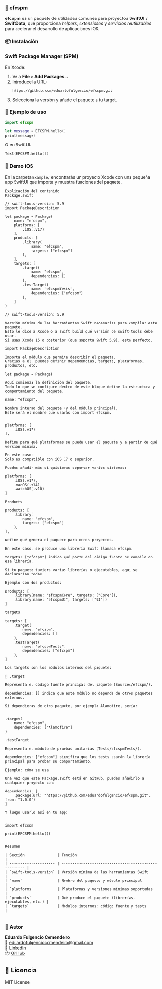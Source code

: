 ### 🧩 efcspm

**efcspm** es un paquete de utilidades comunes para proyectos **SwiftUI** y **SwiftData**, que proporciona *helpers*, *extensiones* y *servicios reutilizables* para acelerar el desarrollo de aplicaciones iOS.


### 📦 Instalación

### Swift Package Manager (SPM)

En Xcode:

1. Ve a **File > Add Packages...**
2. Introduce la URL:
   ```
   https://github.com/eduardofulgencio/efcspm.git
   ```
3. Selecciona la versión y añade el paquete a tu target.


### 🧩 Ejemplo de uso

```swift
import efcspm

let message = EFCSPM.hello()
print(message)
```

O en SwiftUI:

```swift
Text(EFCSPM.hello())
```


### 📱 Demo iOS

En la carpeta `Example/` encontrarás un proyecto Xcode con una pequeña app SwiftUI que importa y muestra funciones del paquete.


```
Explicación del contenido
Package.swift

// swift-tools-version: 5.9
import PackageDescription

let package = Package(
    name: "efcspm",
    platforms: [
        .iOS(.v17)
    ],
    products: [
        .library(
            name: "efcspm",
            targets: ["efcspm"]
        ),
    ],
    targets: [
        .target(
            name: "efcspm",
            dependencies: []
        ),
        .testTarget(
            name: "efcspmTests",
            dependencies: ["efcspm"]
        ),
    ]
)

// swift-tools-version: 5.9

Versión mínima de las herramientas Swift necesarias para compilar este paquete.
Esto le dice a Xcode o a swift build qué versión de swift-tools debe usar.
Si usas Xcode 15 o posterior (que soporta Swift 5.9), está perfecto.

import PackageDescription

Importa el módulo que permite describir el paquete.
Gracias a él, puedes definir dependencias, targets, plataformas, productos, etc.

let package = Package(

Aquí comienza la definición del paquete.
Todo lo que se configure dentro de este bloque define la estructura y comportamiento del paquete.

name: "efcspm",

Nombre interno del paquete (y del módulo principal).
Este será el nombre que usarás con import efcspm.


platforms: [
    .iOS(.v17)
],

Define para qué plataformas se puede usar el paquete y a partir de qué versión mínima.

En este caso:
Solo es compatible con iOS 17 o superior.

Puedes añadir más si quisieras soportar varios sistemas:

platforms: [
    .iOS(.v17),
    .macOS(.v14),
    .watchOS(.v10)
]

Products

products: [
    .library(
        name: "efcspm",
        targets: ["efcspm"]
    ),
],

Define qué genera el paquete para otros proyectos.

En este caso, se produce una librería Swift llamada efcspm.

targets: ["efcspm"] indica qué parte del código fuente se compila en esa librería.

Si tu paquete tuviera varias librerías o ejecutables, aquí se declararían todas.

Ejemplo con dos productos:

products: [
    .library(name: "efcspmCore", targets: ["Core"]),
    .library(name: "efcspmUI", targets: ["UI"])
]

targets

targets: [
    .target(
        name: "efcspm",
        dependencies: []
    ),
    .testTarget(
        name: "efcspmTests",
        dependencies: ["efcspm"]
    ),
]

Los targets son los módulos internos del paquete:

🔹 .target

Representa el código fuente principal del paquete (Sources/efcspm/).

dependencies: [] indica que este módulo no depende de otros paquetes externos.

Si dependieras de otro paquete, por ejemplo Alamofire, sería:


.target(
    name: "efcspm",
    dependencies: ["Alamofire"]
)

.testTarget

Representa el módulo de pruebas unitarias (Tests/efcspmTests/).

dependencies: ["efcspm"] significa que los tests usarán la librería principal para probar su comportamiento.

Ejemplo: cómo se usa

Una vez que este Package.swift está en GitHub, puedes añadirlo a cualquier proyecto con:

dependencies: [
    .package(url: "https://github.com/eduardofulgencio/efcspm.git", from: "1.0.0")
]

Y luego usarlo así en tu app:


import efcspm

print(EFCSPM.hello())


Resumen

| Sección               | Función                                               |
| --------------------- | ----------------------------------------------------- |
| `swift-tools-version` | Versión mínima de las herramientas Swift              |
| `name`                | Nombre del paquete y módulo principal                 |
| `platforms`           | Plataformas y versiones mínimas soportadas            |
| `products`            | Qué produce el paquete (librerías, ejecutables, etc.) |
| `targets`             | Módulos internos: código fuente y tests               |


```

### 👤 Autor

**Eduardo Fulgencio Comendeiro**  
📧 [eduardofulgenciocomendeiro@gmail.com](mailto:eduardofulgenciocomendeiro@gmail.com)  
💼 [LinkedIn](https://www.linkedin.com/in/eduardofulgenciocomendeiro)  
📦 [GitHub](https://github.com/eduardofulgencio)



## 📜 Licencia

MIT License